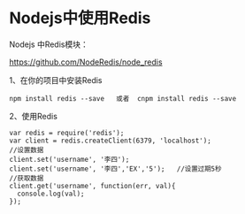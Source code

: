 
# Nodejs中使用Redis

Nodejs 中Redis模块：

https://github.com/NodeRedis/node_redis

1、在你的项目中安装Redis
```
npm install redis --save   或者  cnpm install redis --save
```

2、使用Redis
```
var redis = require('redis');
var client = redis.createClient(6379, 'localhost');
//设置数据
client.set('username', '李四');
client.set('username', '李四','EX','5');   //设置过期5秒
//获取数据
client.get('username', function(err, val){
  console.log(val);
});
```


